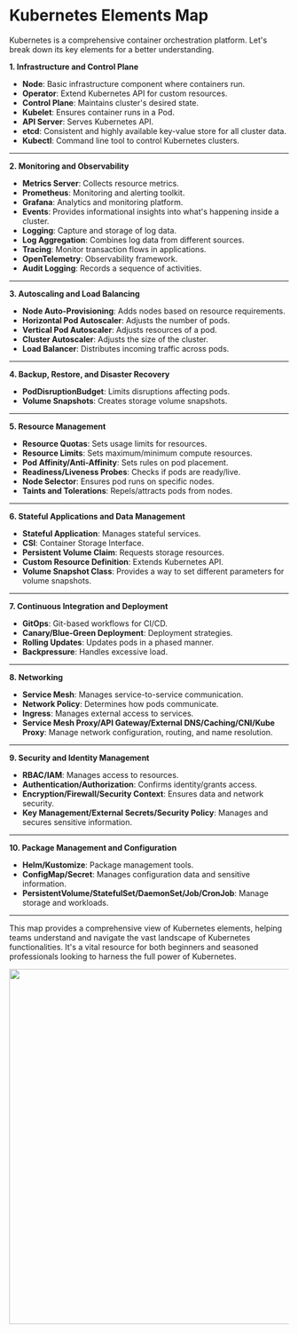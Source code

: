 # Kubernetes Elements Map

Kubernetes is a comprehensive container orchestration platform. Let's break down its key elements for a better understanding.

**1. Infrastructure and Control Plane**

-   **Node**: Basic infrastructure component where containers run.
-   **Operator**: Extend Kubernetes API for custom resources.
-   **Control Plane**: Maintains cluster's desired state.
-   **Kubelet**: Ensures container runs in a Pod.
-   **API Server**: Serves Kubernetes API.
-   **etcd**: Consistent and highly available key-value store for all cluster data.
-   **Kubectl**: Command line tool to control Kubernetes clusters.

----------

**2. Monitoring and Observability**

-   **Metrics Server**: Collects resource metrics.
-   **Prometheus**: Monitoring and alerting toolkit.
-   **Grafana**: Analytics and monitoring platform.
-   **Events**: Provides informational insights into what's happening inside a cluster.
-   **Logging**: Capture and storage of log data.
-   **Log Aggregation**: Combines log data from different sources.
-   **Tracing**: Monitor transaction flows in applications.
-   **OpenTelemetry**: Observability framework.
-   **Audit Logging**: Records a sequence of activities.

----------

**3. Autoscaling and Load Balancing**

-   **Node Auto-Provisioning**: Adds nodes based on resource requirements.
-   **Horizontal Pod Autoscaler**: Adjusts the number of pods.
-   **Vertical Pod Autoscaler**: Adjusts resources of a pod.
-   **Cluster Autoscaler**: Adjusts the size of the cluster.
-   **Load Balancer**: Distributes incoming traffic across pods.

----------

**4. Backup, Restore, and Disaster Recovery**

-   **PodDisruptionBudget**: Limits disruptions affecting pods.
-   **Volume Snapshots**: Creates storage volume snapshots.

----------

**5. Resource Management**

-   **Resource Quotas**: Sets usage limits for resources.
-   **Resource Limits**: Sets maximum/minimum compute resources.
-   **Pod Affinity/Anti-Affinity**: Sets rules on pod placement.
-   **Readiness/Liveness Probes**: Checks if pods are ready/live.
-   **Node Selector**: Ensures pod runs on specific nodes.
-   **Taints and Tolerations**: Repels/attracts pods from nodes.

----------

**6. Stateful Applications and Data Management**

-   **Stateful Application**: Manages stateful services.
-   **CSI**: Container Storage Interface.
-   **Persistent Volume Claim**: Requests storage resources.
-   **Custom Resource Definition**: Extends Kubernetes API.
-   **Volume Snapshot Class**: Provides a way to set different parameters for volume snapshots.

----------

**7. Continuous Integration and Deployment**

-   **GitOps**: Git-based workflows for CI/CD.
-   **Canary/Blue-Green Deployment**: Deployment strategies.
-   **Rolling Updates**: Updates pods in a phased manner.
-   **Backpressure**: Handles excessive load.

----------

**8. Networking**

-   **Service Mesh**: Manages service-to-service communication.
-   **Network Policy**: Determines how pods communicate.
-   **Ingress**: Manages external access to services.
-   **Service Mesh Proxy/API Gateway/External DNS/Caching/CNI/Kube Proxy**: Manage network configuration, routing, and name resolution.

----------

**9. Security and Identity Management**

-   **RBAC/IAM**: Manages access to resources.
-   **Authentication/Authorization**: Confirms identity/grants access.
-   **Encryption/Firewall/Security Context**: Ensures data and network security.
-   **Key Management/External Secrets/Security Policy**: Manages and secures sensitive information.

----------

**10. Package Management and Configuration**

-   **Helm/Kustomize**: Package management tools.
-   **ConfigMap/Secret**: Manages configuration data and sensitive information.
-   **PersistentVolume/StatefulSet/DaemonSet/Job/CronJob**: Manage storage and workloads.

----------

This map provides a comprehensive view of Kubernetes elements, helping teams understand and navigate the vast landscape of Kubernetes functionalities. It's a vital resource for both beginners and seasoned professionals looking to harness the full power of Kubernetes.

<p></p>
<p>
  <img src="../images/kubernetes/k6.png" style="width: 640px">
</p>

